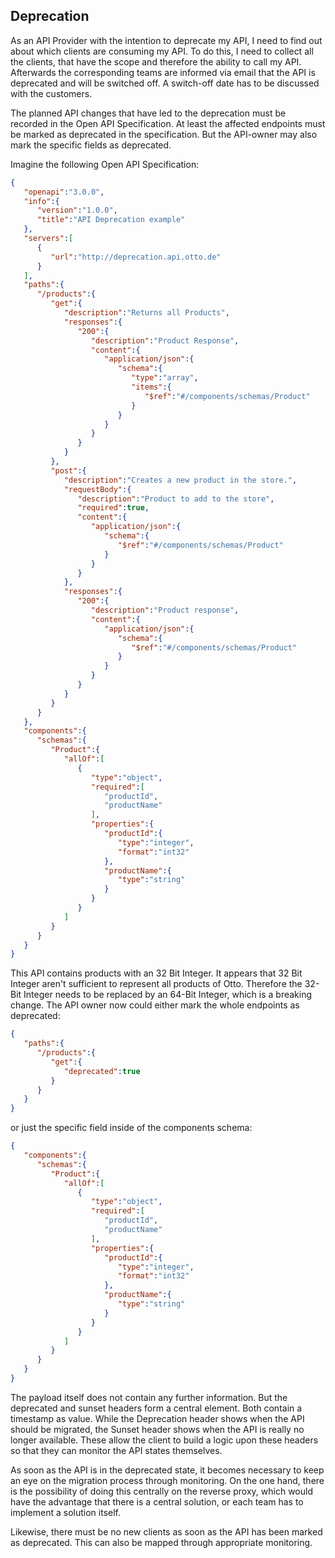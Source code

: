 ## Deprecation

As an API Provider with the intention to deprecate my API, I need to find out about which clients are consuming my API. To do this, I need to collect all the clients, that have the scope and therefore the ability to call my API. Afterwards the corresponding teams are informed via email that the API is deprecated and will be switched off. A switch-off date has to be discussed with the customers.

The planned API changes that have led to the deprecation must be recorded in the Open API Specification. At least the affected endpoints must be marked as deprecated in the specification. But the API-owner may also mark the specific fields as deprecated.

Imagine the following Open API Specification:

```json
{
   "openapi":"3.0.0",
   "info":{
      "version":"1.0.0",
      "title":"API Deprecation example"
   },
   "servers":[
      {
         "url":"http://deprecation.api.otto.de"
      }
   ],
   "paths":{
      "/products":{
         "get":{
            "description":"Returns all Products",
            "responses":{
               "200":{
                  "description":"Product Response",
                  "content":{
                     "application/json":{
                        "schema":{
                           "type":"array",
                           "items":{
                              "$ref":"#/components/schemas/Product"
                           }
                        }
                     }
                  }
               }
            }
         },
         "post":{
            "description":"Creates a new product in the store.",
            "requestBody":{
               "description":"Product to add to the store",
               "required":true,
               "content":{
                  "application/json":{
                     "schema":{
                        "$ref":"#/components/schemas/Product"
                     }
                  }
               }
            },
            "responses":{
               "200":{
                  "description":"Product response",
                  "content":{
                     "application/json":{
                        "schema":{
                           "$ref":"#/components/schemas/Product"
                        }
                     }
                  }
               }
            }
         }
      }
   },
   "components":{
      "schemas":{
         "Product":{
            "allOf":[
               {
                  "type":"object",
                  "required":[
                     "productId",
                     "productName"
                  ],
                  "properties":{
                     "productId":{
                        "type":"integer",
                        "format":"int32"
                     },
                     "productName":{
                        "type":"string"
                     }
                  }
               }
            ]
         }
      }
   }
}
```

This API contains products with an 32 Bit Integer. It appears that 32 Bit Integer aren't sufficient to represent all products of Otto. Therefore the 32-Bit Integer needs to be replaced by an 64-Bit Integer, which is a breaking change. The API owner now could either mark the whole endpoints as deprecated:

```json
{
   "paths":{
      "/products":{
         "get":{
            "deprecated":true
         }
      }
   }
}
```

or just the specific field inside of the components schema:

```json
{
   "components":{
      "schemas":{
         "Product":{
            "allOf":[
               {
                  "type":"object",
                  "required":[
                     "productId",
                     "productName"
                  ],
                  "properties":{
                     "productId":{
                        "type":"integer",
                        "format":"int32"
                     },
                     "productName":{
                        "type":"string"
                     }
                  }
               }
            ]
         }
      }
   }
}
```
 
The payload itself does not contain any further information. But the deprecated and sunset headers form a central element. Both contain a timestamp as value. While the Deprecation header shows when the API should be migrated, the Sunset header shows when the API is really no longer available. These allow the client to build a logic upon these headers so that they can monitor the API states themselves.

As soon as the API is in the deprecated state, it becomes necessary to keep an eye on the migration process through monitoring. On the one hand, there is the possibility of doing this centrally on the reverse proxy, which would have the advantage that there is a central solution, or each team has to implement a solution itself.

Likewise, there must be no new clients as soon as the API has been marked as deprecated. This can also be mapped through appropriate monitoring.

